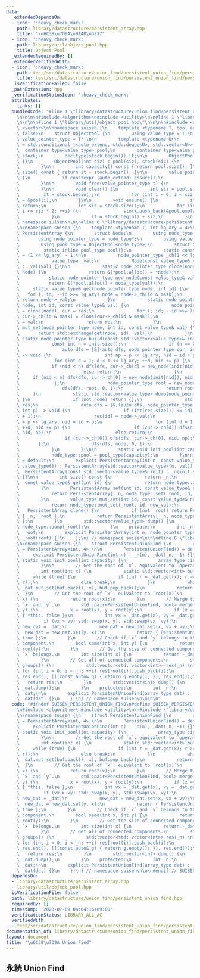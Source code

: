 ```yaml
---
data:
  _extendedDependsOn:
  - icon: ':heavy_check_mark:'
    path: library/datastructure/persistent_array.hpp
    title: "\u6C38\u7D9A\u914D\u5217"
  - icon: ':heavy_check_mark:'
    path: library/util/object_pool.hpp
    title: Object Pool
  _extendedRequiredBy: []
  _extendedVerifiedWith:
  - icon: ':heavy_check_mark:'
    path: test/src/datastructure/union_find/persistent_union_find/persistent_unionfind.test.cpp
    title: test/src/datastructure/union_find/persistent_union_find/persistent_unionfind.test.cpp
  _isVerificationFailed: false
  _pathExtension: hpp
  _verificationStatusIcon: ':heavy_check_mark:'
  attributes:
    links: []
  bundledCode: "#line 1 \"library/datastructure/union_find/persistent_union_find.hpp\"\
    \n\n\n\n#include <algorithm>\n#include <utility>\n\n#line 1 \"library/datastructure/persistent_array.hpp\"\
    \n\n\n\n#line 1 \"library/util/object_pool.hpp\"\n\n\n\n#include <deque>\n#include\
    \ <vector>\n\nnamespace suisen {\n    template <typename T, bool auto_extend =\
    \ false>\n    struct ObjectPool {\n        using value_type = T;\n        using\
    \ value_pointer_type = T*;\n\n        template <typename U>\n        using container_type\
    \ = std::conditional_t<auto_extend, std::deque<U>, std::vector<U>>;\n\n      \
    \  container_type<value_type> pool;\n        container_type<value_pointer_type>\
    \ stock;\n        decltype(stock.begin()) it;\n\n        ObjectPool() : ObjectPool(0)\
    \ {}\n        ObjectPool(int siz) : pool(siz), stock(siz) {\n            clear();\n\
    \        }\n\n        int capacity() const { return pool.size(); }\n        int\
    \ size() const { return it - stock.begin(); }\n\n        value_pointer_type alloc()\
    \ {\n            if constexpr (auto_extend) ensure();\n            return *it++;\n\
    \        }\n\n        void free(value_pointer_type t) {\n            *--it = t;\n\
    \        }\n\n        void clear() {\n            int siz = pool.size();\n   \
    \         it = stock.begin();\n            for (int i = 0; i < siz; i++) stock[i]\
    \ = &pool[i];\n        }\n\n        void ensure() {\n            if (it != stock.end())\
    \ return;\n            int siz = stock.size();\n            for (int i = siz;\
    \ i <= siz * 2; ++i) {\n                stock.push_back(&pool.emplace_back());\n\
    \            }\n            it = stock.begin() + siz;\n        }\n    };\n} //\
    \ namespace suisen\n\n\n#line 6 \"library/datastructure/persistent_array.hpp\"\
    \n\nnamespace suisen {\n    template <typename T, int lg_ary = 4>\n    struct\
    \ PersistentArray {\n        struct Node;\n        using node_type = Node;\n \
    \       using node_pointer_type = node_type*;\n        using value_type = T;\n\
    \        using pool_type = ObjectPool<node_type>;\n        struct Node {\n   \
    \         static inline pool_type pool{};\n            static constexpr int mask\
    \ = (1 << lg_ary) - 1;\n\n            node_pointer_type _ch[1 << lg_ary]{};\n\
    \            value_type _val;\n            Node(const value_type& val = value_type{})\
    \ : _val(val) {}\n\n            static node_pointer_type clone(node_pointer_type\
    \ node) {\n                return &(*pool.alloc() = *node);\n            }\n \
    \           static node_pointer_type new_node(const value_type& val) {\n     \
    \           return &(*pool.alloc() = node_type(val));\n            }\n       \
    \     static value_type& get(node_pointer_type node, int id) {\n             \
    \   for (; id; --id >>= lg_ary) node = node->_ch[id & mask];\n               \
    \ return node->_val;\n            }\n            static node_pointer_type set(node_pointer_type\
    \ node, int id, const value_type& val) {\n                node_pointer_type res\
    \ = clone(node), cur = res;\n                for (; id; --id >>= lg_ary) cur =\
    \ cur->_ch[id & mask] = clone(cur->_ch[id & mask]);\n                cur->_val\
    \ = val;\n                return res;\n            }\n            static value_type\
    \ mut_set(node_pointer_type node, int id, const value_type& val) {\n         \
    \       return std::exchange(get(node, id), val);\n            }\n           \
    \ static node_pointer_type build(const std::vector<value_type>& init) {\n    \
    \            const int n = init.size();\n                if (n == 0) return nullptr;\n\
    \                auto dfs = [&](auto dfs, node_pointer_type cur, int id, int p)\
    \ -> void {\n                    int np = p << lg_ary, nid = id + p;\n       \
    \             for (int d = 1; d < 1 << lg_ary; ++d, nid += p) {\n            \
    \            if (nid < n) dfs(dfs, cur->_ch[d] = new_node(init[nid]), nid, np);\n\
    \                        else return;\n                    }\n               \
    \     if (nid < n) dfs(dfs, cur->_ch[0] = new_node(init[nid]), nid, np);\n   \
    \             };\n                node_pointer_type root = new_node(init[0]);\n\
    \                dfs(dfs, root, 0, 1);\n                return root;\n       \
    \     }\n            static std::vector<value_type> dump(node_pointer_type node)\
    \ {\n                if (not node) return {};\n                std::vector<value_type>\
    \ res;\n                auto dfs = [&](auto dfs, node_pointer_type cur, int id,\
    \ int p) -> void {\n                    if (int(res.size()) <= id) res.resize(id\
    \ + 1);\n                    res[id] = node->_val;\n                    int np\
    \ = p << lg_ary, nid = id + p;\n                    for (int d = 1; d < 1 << lg_ary;\
    \ ++d, nid += p) {\n                        if (cur->_ch[d]) dfs(dfs, cur->_ch[d],\
    \ nid, np);\n                        else return;\n                    }\n   \
    \                 if (cur->_ch[0]) dfs(dfs, cur->_ch[0], nid, np);\n         \
    \       };\n                dfs(dfs, node, 0, 1);\n                return res;\n\
    \            }\n        };\n\n        static void init_pool(int capacity) {\n\
    \            node_type::pool = pool_type(capacity);\n        }\n\n        PersistentArray()\
    \ = default;\n        explicit PersistentArray(int n, const value_type& val =\
    \ value_type{}) : PersistentArray(std::vector<value_type>(n, val)) {}\n      \
    \  PersistentArray(const std::vector<value_type>& init) : _n(init.size()), _root(node_type::build(init))\
    \ {}\n\n        int size() const {\n            return _n;\n        }\n      \
    \  const value_type& get(int id) {\n            return node_type::get(_root, id);\n\
    \        }\n        PersistentArray set(int id, const value_type& new_val) {\n\
    \            return PersistentArray{ _n, node_type::set(_root, id, new_val) };\n\
    \        }\n        value_type mut_set(int id, const value_type& new_val) {\n\
    \            return node_type::mut_set(_root, id, new_val);\n        }\n     \
    \   PersistentArray clone() {\n            if (not _root) return PersistentArray\
    \ { _n, _root };\n            return PersistentArray{ _n, node_type::clone(_root)\
    \ };\n        }\n        std::vector<value_type> dump() {\n            return\
    \ node_type::dump(_root);\n        }\n    private:\n        int _n;\n        node_pointer_type\
    \ _root;\n        explicit PersistentArray(int n, node_pointer_type root) : _n(n),\
    \ _root(root) {}\n    };\n} // namespace suisen\n\n\n#line 8 \"library/datastructure/union_find/persistent_union_find.hpp\"\
    \n\nnamespace suisen {\n    struct PersistentUnionFind {\n        using array_type\
    \ = PersistentArray<int, 4>;\n\n        PersistentUnionFind() = default;\n   \
    \     explicit PersistentUnionFind(int n) : _n(n), _dat(_n, -1) {}\n\n       \
    \ static void init_pool(int capacity) {\n            array_type::init_pool(capacity);\n\
    \        }\n\n        // Get the root of `x`. equivalent to `operator[](x)`\n\
    \        int root(int x) {\n            static std::vector<int> buf;\n       \
    \     while (true) {\n                if (int r = _dat.get(x); r >= 0) buf.push_back(std::exchange(x,\
    \ r));\n                else break;\n            }\n            while (buf.size())\
    \ _dat.mut_set(buf.back(), x), buf.pop_back();\n            return x;\n      \
    \  }\n        // Get the root of `x`. euivalent to `root(x)`\n        int operator[](int\
    \ x) {\n            return root(x);\n        }\n        // Merge two vertices\
    \ `x` and `y`.\n        std::pair<PersistentUnionFind, bool> merge(int x, int\
    \ y) {\n            x = root(x), y = root(y);\n            if (x == y) return\
    \ { *this, false };\n            int vx = _dat.get(x), vy = _dat.get(y);\n   \
    \         if (vx > vy) std::swap(x, y), std::swap(vx, vy);\n            array_type\
    \ new_dat = _dat;\n            new_dat = new_dat.set(x, vx + vy);\n          \
    \  new_dat = new_dat.set(y, x);\n            return { PersistentUnionFind(new_dat),\
    \ true };\n        }\n        // Check if `x` and `y` belongs to the same connected\
    \ component.\n        bool same(int x, int y) {\n            return root(x) ==\
    \ root(y);\n        }\n        // Get the size of connected componet to which\
    \ `x` belongs.\n        int size(int x) {\n            return -_dat.get(root(x));\n\
    \        }\n        // Get all of connected components.\n        std::vector<std::vector<int>>\
    \ groups() {\n            std::vector<std::vector<int>> res(_n);\n           \
    \ for (int i = 0; i < _n; ++i) res[root(i)].push_back(i);\n            res.erase(std::remove_if(res.begin(),\
    \ res.end(), [](const auto& g) { return g.empty(); }), res.end());\n         \
    \   return res;\n        }\n        std::vector<int> dump() {\n            return\
    \ _dat.dump();\n        }\n    protected:\n        int _n;\n        array_type\
    \ _dat;\n\n        explicit PersistentUnionFind(array_type dat) : _n(dat.size()),\
    \ _dat(dat) {}\n    };\n} // namespace suisen\n\n\n\n"
  code: "#ifndef SUISEN_PERSISTENT_UNION_FIND\n#define SUISEN_PERSISTENT_UNION_FIND\n\
    \n#include <algorithm>\n#include <utility>\n\n#include \"library/datastructure/persistent_array.hpp\"\
    \n\nnamespace suisen {\n    struct PersistentUnionFind {\n        using array_type\
    \ = PersistentArray<int, 4>;\n\n        PersistentUnionFind() = default;\n   \
    \     explicit PersistentUnionFind(int n) : _n(n), _dat(_n, -1) {}\n\n       \
    \ static void init_pool(int capacity) {\n            array_type::init_pool(capacity);\n\
    \        }\n\n        // Get the root of `x`. equivalent to `operator[](x)`\n\
    \        int root(int x) {\n            static std::vector<int> buf;\n       \
    \     while (true) {\n                if (int r = _dat.get(x); r >= 0) buf.push_back(std::exchange(x,\
    \ r));\n                else break;\n            }\n            while (buf.size())\
    \ _dat.mut_set(buf.back(), x), buf.pop_back();\n            return x;\n      \
    \  }\n        // Get the root of `x`. euivalent to `root(x)`\n        int operator[](int\
    \ x) {\n            return root(x);\n        }\n        // Merge two vertices\
    \ `x` and `y`.\n        std::pair<PersistentUnionFind, bool> merge(int x, int\
    \ y) {\n            x = root(x), y = root(y);\n            if (x == y) return\
    \ { *this, false };\n            int vx = _dat.get(x), vy = _dat.get(y);\n   \
    \         if (vx > vy) std::swap(x, y), std::swap(vx, vy);\n            array_type\
    \ new_dat = _dat;\n            new_dat = new_dat.set(x, vx + vy);\n          \
    \  new_dat = new_dat.set(y, x);\n            return { PersistentUnionFind(new_dat),\
    \ true };\n        }\n        // Check if `x` and `y` belongs to the same connected\
    \ component.\n        bool same(int x, int y) {\n            return root(x) ==\
    \ root(y);\n        }\n        // Get the size of connected componet to which\
    \ `x` belongs.\n        int size(int x) {\n            return -_dat.get(root(x));\n\
    \        }\n        // Get all of connected components.\n        std::vector<std::vector<int>>\
    \ groups() {\n            std::vector<std::vector<int>> res(_n);\n           \
    \ for (int i = 0; i < _n; ++i) res[root(i)].push_back(i);\n            res.erase(std::remove_if(res.begin(),\
    \ res.end(), [](const auto& g) { return g.empty(); }), res.end());\n         \
    \   return res;\n        }\n        std::vector<int> dump() {\n            return\
    \ _dat.dump();\n        }\n    protected:\n        int _n;\n        array_type\
    \ _dat;\n\n        explicit PersistentUnionFind(array_type dat) : _n(dat.size()),\
    \ _dat(dat) {}\n    };\n} // namespace suisen\n\n\n#endif // SUISEN_PERSISTENT_UNION_FIND\n"
  dependsOn:
  - library/datastructure/persistent_array.hpp
  - library/util/object_pool.hpp
  isVerificationFile: false
  path: library/datastructure/union_find/persistent_union_find.hpp
  requiredBy: []
  timestamp: '2023-07-09 04:04:16+09:00'
  verificationStatus: LIBRARY_ALL_AC
  verifiedWith:
  - test/src/datastructure/union_find/persistent_union_find/persistent_unionfind.test.cpp
documentation_of: library/datastructure/union_find/persistent_union_find.hpp
layout: document
title: "\u6C38\u7D9A Union Find"
---
```

## 永続 Union Find